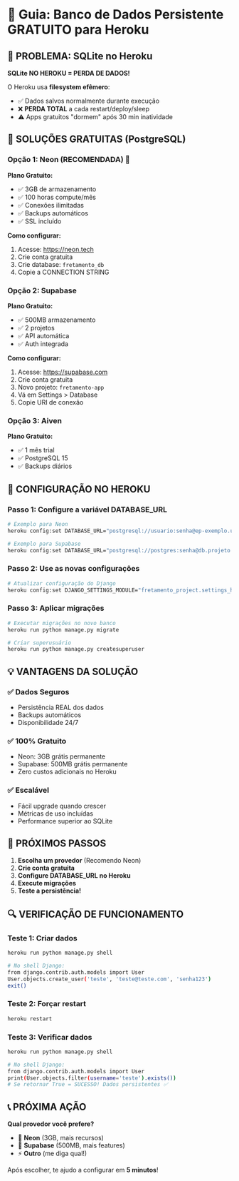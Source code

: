 # 🎯 Guia: Banco de Dados Persistente GRATUITO para Heroku

## 🔴 PROBLEMA: SQLite no Heroku

**SQLite NO HEROKU = PERDA DE DADOS!** 

O Heroku usa **filesystem efêmero**:
- ✅ Dados salvos normalmente durante execução
- ❌ **PERDA TOTAL** a cada restart/deploy/sleep
- ⚠️ Apps gratuitos "dormem" após 30 min inatividade

## 🎯 SOLUÇÕES GRATUITAS (PostgreSQL)

### Opção 1: Neon (RECOMENDADA) 🚀
**Plano Gratuito:**
- ✅ 3GB de armazenamento
- ✅ 100 horas compute/mês
- ✅ Conexões ilimitadas
- ✅ Backups automáticos
- ✅ SSL incluído

**Como configurar:**
1. Acesse: https://neon.tech
2. Crie conta gratuita
3. Crie database: `fretamento_db`
4. Copie a CONNECTION STRING

### Opção 2: Supabase
**Plano Gratuito:**
- ✅ 500MB armazenamento
- ✅ 2 projetos
- ✅ API automática
- ✅ Auth integrada

**Como configurar:**
1. Acesse: https://supabase.com
2. Crie conta gratuita
3. Novo projeto: `fretamento-app`
4. Vá em Settings > Database
5. Copie URI de conexão

### Opção 3: Aiven
**Plano Gratuito:**
- ✅ 1 mês trial
- ✅ PostgreSQL 15
- ✅ Backups diários

## 🔧 CONFIGURAÇÃO NO HEROKU

### Passo 1: Configure a variável DATABASE_URL
```bash
# Exemplo para Neon
heroku config:set DATABASE_URL="postgresql://usuario:senha@ep-exemplo.us-east-2.aws.neon.tech/fretamento_db?sslmode=require"

# Exemplo para Supabase  
heroku config:set DATABASE_URL="postgresql://postgres:senha@db.projeto.supabase.co:5432/postgres"
```

### Passo 2: Use as novas configurações
```bash
# Atualizar configuração do Django
heroku config:set DJANGO_SETTINGS_MODULE="fretamento_project.settings_heroku_persistent"
```

### Passo 3: Aplicar migrações
```bash
# Executar migrações no novo banco
heroku run python manage.py migrate

# Criar superusuário
heroku run python manage.py createsuperuser
```

## 💡 VANTAGENS DA SOLUÇÃO

### ✅ Dados Seguros
- Persistência REAL dos dados
- Backups automáticos
- Disponibilidade 24/7

### ✅ 100% Gratuito
- Neon: 3GB grátis permanente
- Supabase: 500MB grátis permanente
- Zero custos adicionais no Heroku

### ✅ Escalável
- Fácil upgrade quando crescer
- Métricas de uso incluídas
- Performance superior ao SQLite

## 🎯 PRÓXIMOS PASSOS

1. **Escolha um provedor** (Recomendo Neon)
2. **Crie conta gratuita**
3. **Configure DATABASE_URL no Heroku**
4. **Execute migrações**
5. **Teste a persistência!**

## 🔍 VERIFICAÇÃO DE FUNCIONAMENTO

### Teste 1: Criar dados
```bash
heroku run python manage.py shell

# No shell Django:
from django.contrib.auth.models import User
User.objects.create_user('teste', 'teste@teste.com', 'senha123')
exit()
```

### Teste 2: Forçar restart
```bash
heroku restart
```

### Teste 3: Verificar dados
```bash
heroku run python manage.py shell

# No shell Django:
from django.contrib.auth.models import User
print(User.objects.filter(username='teste').exists())
# Se retornar True = SUCESSO! Dados persistentes ✅
```

## 📞 PRÓXIMA AÇÃO

**Qual provedor você prefere?**
- 🚀 **Neon** (3GB, mais recursos)
- 🎯 **Supabase** (500MB, mais features)
- ⚡ **Outro** (me diga qual!)

Após escolher, te ajudo a configurar em **5 minutos**!
